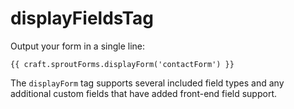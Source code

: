 # displayFieldsTag

Output your form in a single line:

``` twig
{{ craft.sproutForms.displayForm('contactForm') }}
```

The `displayForm` tag supports several included field types and any additional custom fields that have added front-end field support.